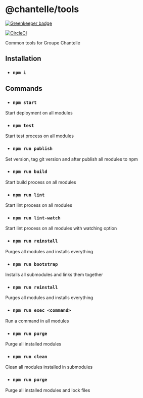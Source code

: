 # @chantelle/tools

[![Greenkeeper badge](https://badges.greenkeeper.io/GroupeChantelle/tools.svg)](https://greenkeeper.io/)

[![CircleCI](https://circleci.com/gh/GroupeChantelle/tools.svg?style=shield)](https://circleci.com/gh/GroupeChantelle/tools)

Common tools for Groupe Chantelle


## Installation

- ### `npm i`


## Commands

- ### `npm start`
Start deployment on all modules

- ### `npm test`
Start test process on all modules

- ### `npm run publish`
Set version, tag git version and after publish all modules to npm

- ### `npm run build`
Start build process on all modules

- ### `npm run lint`
Start lint process on all modules

- ### `npm run lint-watch`
Start lint process on all modules with watching option

- ### `npm run reinstall`
Purges all modules and installs everything

- ### `npm run bootstrap`
Installs all submodules and links them together

- ### `npm run reinstall`
Purges all modules and installs everything

- ### `npm run exec <command>`
Run a command in all modules

- ### `npm run purge`
Purge all installed modules

- ### `npm run clean`
Clean all modules installed in submodules

- ### `npm run purge`
Purge all installed modules and lock files
